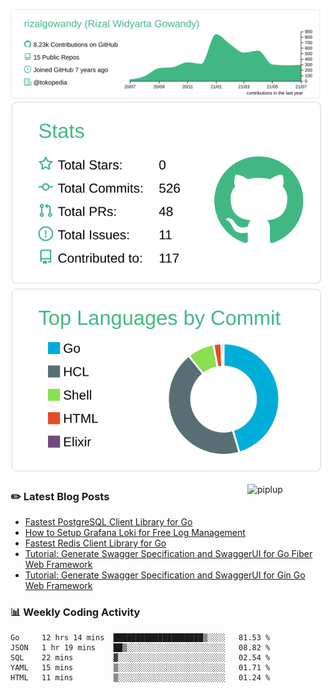 ![profile-details](profile-summary-card-output/vue/0-profile-details.svg)
![stats](profile-summary-card-output/vue/3-stats.svg)
![most-commit-language](profile-summary-card-output/vue/2-most-commit-language.svg)

<img alt="piplup" align="right" width="125px" src="https://media.giphy.com/media/w6YCfXHS6QZjeHlVpI/giphy.gif">

### :pencil2: Latest Blog Posts
<!-- BLOG-POST-LIST:START -->
- [Fastest PostgreSQL Client Library for Go](https://levelup.gitconnected.com/fastest-postgresql-client-library-for-go-579fa97909fb?source=rss-5763b0f1aba6------2)
- [How to Setup Grafana Loki for Free Log Management](https://levelup.gitconnected.com/how-to-setup-grafana-loki-for-free-log-management-ceb60558503c?source=rss-5763b0f1aba6------2)
- [Fastest Redis Client Library for Go](https://levelup.gitconnected.com/fastest-redis-client-library-for-go-7993f618f5ab?source=rss-5763b0f1aba6------2)
- [Tutorial: Generate Swagger Specification and SwaggerUI for Go Fiber Web Framework](https://medium.com/geekculture/tutorial-generate-swagger-specification-and-swaggerui-for-go-fiber-web-framework-6c787d1672de?source=rss-5763b0f1aba6------2)
- [Tutorial: Generate Swagger Specification and SwaggerUI for Gin Go Web Framework](https://levelup.gitconnected.com/tutorial-generate-swagger-specification-and-swaggerui-for-gin-go-web-framework-9f0c038483b5?source=rss-5763b0f1aba6------2)
<!-- BLOG-POST-LIST:END -->

### 📊 Weekly Coding Activity
<!--START_SECTION:waka-->
```text
Go     12 hrs 14 mins  ████████████████████▒░░░░   81.53 % 
JSON   1 hr 19 mins    ██▒░░░░░░░░░░░░░░░░░░░░░░   08.82 % 
SQL    22 mins         ▓░░░░░░░░░░░░░░░░░░░░░░░░   02.54 % 
YAML   15 mins         ▒░░░░░░░░░░░░░░░░░░░░░░░░   01.71 % 
HTML   11 mins         ▒░░░░░░░░░░░░░░░░░░░░░░░░   01.24 % 
```
<!--END_SECTION:waka-->
